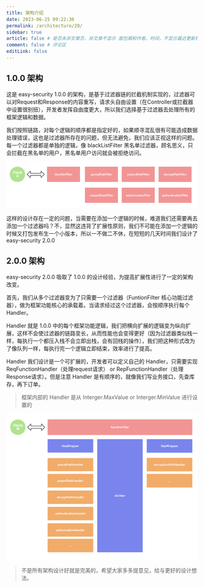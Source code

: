 ```yaml
---
title: 架构介绍
date: 2023-06-25 09:22:36
permalink: /architecture/20/
sidebar: true
article: false # 是否未非文章页，非文章不显示 面包屑和作者、时间，不显示最近更新栏，不会参与到最近更新文章的数据计算中
comment: false # 评论区
editLink: false
---
```


## 1.0.0 架构
这是 easy-security 1.0.0 的架构，是基于过滤器链的拦截机制实现的，过滤器可以对Request和Response的内容重写，请求头自由设置（在Controller或拦截器中设置很别扭），开发者发挥自由度更大，所以我们选择基于过滤器去处理所有的框架逻辑和数据。

我们按照链路，对每个逻辑的顺序都是指定好的，如果顺寻混乱很有可能造成数据处理错误，这也是过滤器所存在的问题，但无法避免，我们应该正视这样的问题。每一个过滤器都是单独的逻辑，像 blackListFilter 黑名单过滤器，顾名思义，只会拦截在黑名单的用户，黑名单用户访问就会被拒绝访问。

<img src="../../.vuepress/public/assets/img/architecture/1.0.0.png" />

这样的设计存在一定的问题，当需要在添加一个逻辑的时候，难道我们还需要再去添加一个过滤器吗？不，显然这违背了扩展性原则，我们不可能在添加一个逻辑的时候又打包发布生一个小版本，所以一不做二不休，在短短的几天时间我们设计了 easy-security 2.0.0

## 2.0.0 架构
easy-security 2.0.0 吸取了 1.0.0 的设计经验，为提高扩展性进行了一定的架构改变。

首先，我们从多个过滤器变为了只需要一个过滤器（FuntionFilter 核心功能过滤器），做为框架功能核心的承载着。当请求经过这个过滤器，会按顺序执行每个 Handler。

Handler 就是 1.0.0 中的每个框架功能逻辑，我们把横向扩展的逻辑变为纵向扩展，这样不会使过滤器的链路变长，从而性能也会变得更好（因为过滤器类似栈一样，每执行一个都压入栈不会立即出栈，会有回栈的操作），我们把这种形式改为了像队列一样，每执行完一个逻辑立即结束，效率进行了提高。

Handler 我们设计是一个可扩展的，开发者可以定义自己的 Handler，只需要实现 ReqFunctionHandler（处理request请求） or RepFunctionHandler（处理Response请求）。但是注意 Handler 是有顺序的，就像我们写业务接口，先查库存，再下订单。

> 框架内部的 Handler 是从 Interger.MaxValue or Interger.MinValue 进行设置的

<img src="../../.vuepress/public/assets/img/architecture/2.0.0.png" />

> 不是所有架构设计好就是完美的，希望大家多多提意见，给与更好的设计想法。